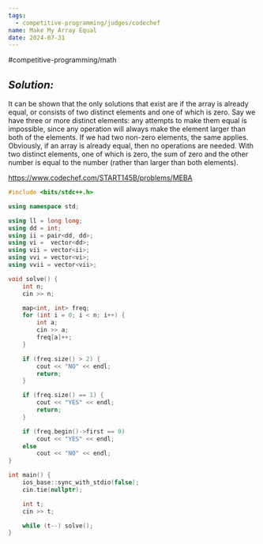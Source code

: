 ```yaml
---
tags:
  - competitive-programming/judges/codechef
name: Make My Array Equal
date: 2024-07-31
---
```

#competitive-programming/math 
## _Solution:_
It can be shown that the only solutions that exist are if the array is already equal, or consists of two distinct elements and one of which is zero. Say we have three or more distinct elements: any attempts to make them equal is impossible, since any operation will always make the element larger than both of the elements. If we had two non-zero elements, the same applies. Obviously, if an array is already equal, then no operations are needed. With two distinct elements, one of which is zero, the sum of zero and the other number is equal to the number (rather than larger than both elements).

https://www.codechef.com/START145B/problems/MEBA
```cpp
#include <bits/stdc++.h>

using namespace std;

using ll = long long;
using dd = int;
using ii = pair<dd, dd>;
using vi =  vector<dd>;
using vii = vector<ii>;
using vvi = vector<vi>;
using vvii = vector<vii>;

void solve() {
    int n;
    cin >> n;

    map<int, int> freq;
    for (int i = 0; i < n; i++) {
        int a;
        cin >> a;
        freq[a]++;
    }

    if (freq.size() > 2) {
        cout << "NO" << endl;
        return;
    }

    if (freq.size() == 1) {
        cout << "YES" << endl;
        return;
    }

    if (freq.begin()->first == 0)
        cout << "YES" << endl;
    else
        cout << "NO" << endl;
}

int main() {
    ios_base::sync_with_stdio(false);
    cin.tie(nullptr);

    int t;
    cin >> t;

    while (t--) solve();
}
```